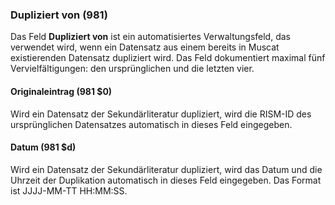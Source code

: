 ### Dupliziert von (981)

Das Feld **Dupliziert von** ist ein automatisiertes Verwaltungsfeld, das verwendet wird, wenn ein Datensatz aus einem bereits in Muscat existierenden Datensatz dupliziert wird. Das Feld dokumentiert maximal fünf Vervielfältigungen: den ursprünglichen und die letzten vier.

#### Originaleintrag (981 $0)

Wird ein Datensatz der Sekundärliteratur dupliziert, wird die RISM-ID des ursprünglichen Datensatzes automatisch in dieses Feld eingegeben.

#### Datum (981 $d)

Wird ein Datensatz der Sekundärliteratur dupliziert, wird das Datum und die Uhrzeit der Duplikation automatisch in dieses Feld eingegeben. Das Format ist JJJJ-MM-TT HH:MM:SS.
